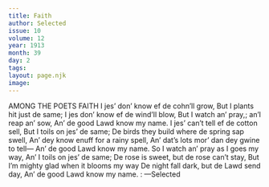 ```yaml
---
title: Faith
author: Selected
issue: 10
volume: 12
year: 1913
month: 39
day: 2
tags:
layout: page.njk
image:
---
```

AMONG THE POETS    FAITH    I jes’ don’ know ef de cohn’ll grow, But I plants hit just de same; I jes don’ know ef de wind’Il blow, But I watch an’ pray,; an’I reap an’ sow, An’ de good Lawd know my name. I jes’ can’t tell ef de cotton sell, But I toils on jes’ de same; De birds they build where de spring sap swell, An’ dey know enuff for a rainy spell, An’ dat’s lots mor’ dan dey gwine to tell— An’ de good Lawd know my name. So I watch an’ pray as I goes my way, An’ I toils on jes’ de same; De rose is sweet, but de rose can’t stay, But I’m mighty glad when it blooms my way De night fall dark, but de Lawd send day, An’ de good Lawd know my name. : —Selected 

